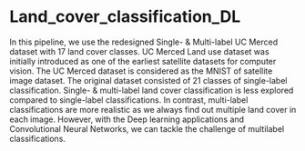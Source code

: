 # Land_cover_classification_DL

In this pipeline, we use the redesigned Single- & Multi-label UC Merced dataset with 17 land cover classes. UC Merced Land use dataset was initially introduced as one of the earliest satellite datasets for computer vision. The UC Merced dataset is considered as the MNIST of satellite image dataset. The original dataset consisted of 21 classes of single-label classification. Single- & multi-label land cover classification is less explored compared to single-label classifications. In contrast, multi-label classifications are more realistic as we always find out multiple land cover in each image. However, with the Deep learning applications and Convolutional Neural Networks, we can tackle the challenge of multilabel classifications.
